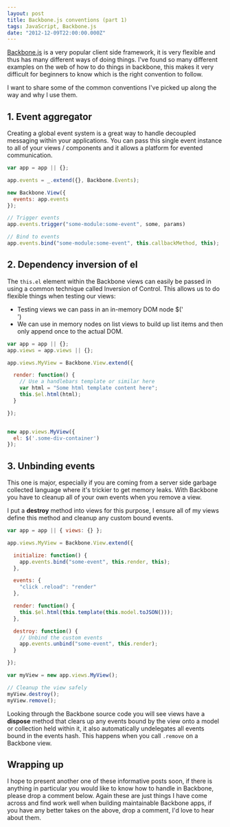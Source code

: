 ```yaml
---
layout: post
title: Backbone.js conventions (part 1)
tags: JavaScript, Backbone.js
date: "2012-12-09T22:00:00.000Z"
---
```


[Backbone.js](http://backbonejs.org/) is a very popular client side framework, it is very flexible and thus has many different ways of doing things. I've found so many different examples on the web of how to do things in backbone, this makes it very difficult for beginners to know which is the right convention to follow.

I want to share some of the common conventions I've picked up along the way and why I use them.

## 1. Event aggregator

Creating a global event system is a great way to handle decoupled messaging within your applications. You can pass this single event instance to all of your views / components and it allows a platform for evented communication.

```js
var app = app || {};

app.events = _.extend({}, Backbone.Events);

new Backbone.View({
  events: app.events
});

// Trigger events
app.events.trigger("some-module:some-event", some, params)

// Bind to events
app.events.bind("some-module:some-event", this.callbackMethod, this);
```

## 2. Dependency inversion of el

The `this.el` element within the Backbone views can easily be passed in using a common technique called Inversion of Control. This allows us to do flexible things when testing our views:

- Testing views we can pass in an in-memory DOM node $('<div>')
- We can use in memory nodes on list views to build up list items and then only append once to the actual DOM.

```js
var app = app || {};
app.views = app.views || {};

app.views.MyView = Backbone.View.extend({

  render: function() {
    // Use a handlebars template or similar here
    var html = "Some html template content here";
    this.$el.html(html);
  }

});


new app.views.MyView({
  el: $('.some-div-container')
});
```

## 3. Unbinding events

This one is major, especially if you are coming from a server side garbage collected language where it's trickier to get memory leaks. With Backbone you have to cleanup all of your own events when you remove a view.

I put a **destroy** method into views for this purpose, I ensure all of my views define this method and cleanup any custom bound events.

```js
var app = app || { views: {} };

app.views.MyView = Backbone.View.extend({

  initialize: function() {
    app.events.bind("some-event", this.render, this);
  },

  events: {
    "click .reload": "render"
  },

  render: function() {
    this.$el.html(this.template(this.model.toJSON()));
  },

  destroy: function() {
    // Unbind the custom events
    app.events.unbind("some-event", this.render);
  }

});

var myView = new app.views.MyView();

// Cleanup the view safely
myView.destroy();
myView.remove();
```

Looking through the Backbone source code you will see views have a **dispose** method that clears up any events bound by the view onto a model or collection held within it, it also automatically undelegates all events bound in the events hash. This happens when you call `.remove` on a Backbone view.

## Wrapping up

I hope to present another one of these informative posts soon, if there is anything in particular you would like to know how to handle in Backbone, please drop a comment below. Again these are just things I have come across and find work well when building maintainable Backbone apps, if you have any better takes on the above, drop a comment, I'd love to hear about them.
